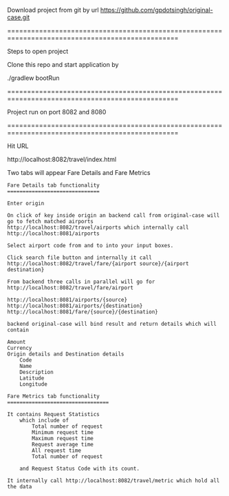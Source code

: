 Download project from git by url https://github.com/gpdotsingh/original-case.git

=================================================================================================

Steps to open project 
	
	
Clone this repo and start application by

./gradlew bootRun
	
	
=================================================================================================

Project run on port 8082 and 8080 

=================================================================================================


Hit URL 

http://localhost:8082/travel/index.html

Two tabs will appear Fare Details and Fare Metrics

	Fare Details tab functionality
	==============================
	
	Enter origin 
	
	On click of key inside origin an backend call from original-case will go to fetch matched airports
	http://localhost:8082/travel/airports which internally call http://localhost:8081/airports
	
	Select airport code from and to into your input boxes.
	
	Click search file button and internally it call http://localhost:8082/travel/fare/{airport source}/{airport destination}
	
	From backend three calls in parallel will go for http://localhost:8082/travel/fare/airport
	
	http://localhost:8081/airports/{source}
	http://localhost:8081/airports/{destination}
	http://localhost:8081/fare/{source}/{destination}
	
	backend original-case will bind result and return details which will contain 
	
	Amount
	Currency
	Origin details and Destination details 
		Code
		Name
		Description
		Latitude
		Longitude
	
	Fare Metrics tab functionality
	=================================
	
	It contains Request Statistics
		which include of
			Total number of request
			Minimum request time
			Maximum request time
			Request average time
			All request time
			Total number of request
			
		and Request Status Code with its count.
		
	It internally call http://localhost:8082/travel/metric which hold all the data
			
		